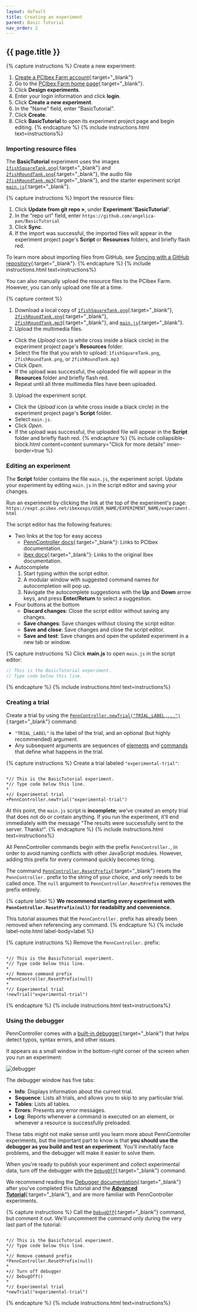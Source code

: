 ```yaml
---
layout: default
title: Creating an experiment
parent: Basic Tutorial
nav_order: 2
---
```


## {{ page.title }}

{% capture instructions %}
Create a new experiment: 

1. [Create a PCIbex Farm account]({{site.baseurl}}#the-pcibex-farm){:target="_blank"}
2. Go to the [PCIbex Farm home page](https://expt.pcibex.net/){:target="_blank"}.
3. Click **Design experiments**.
4. Enter your login information and click **login**.
5. Click **Create a new experiment**.
6. In the "Name" field, enter "BasicTutorial".
7. Click **Create**.
8. Click **BasicTutorial** to open its experiment project page and begin editing.
{% endcapture %}
{% include instructions.html text=instructions%}

### Importing resource files

The **BasicTutorial** experiment uses the images [`1fishSquareTank.png`]({{site.baseurl}}/assets/tutorials/1fishSquareTank.png){:target="_blank"} and [`2fishRoundTank.png`]({{site.baseurl}}/assets/tutorials/2fishRoundTank.png){:target="_blank"}, the audio file [`2fishRoundTank.mp3`]({{site.baseurl}}/assets/tutorials/2fishRoundTank.mp3){:target="_blank"}, and the starter experiment script [`main.js`]({{site.baseurl}}/assets/tutorials/main.js){:target="_blank"}.

{% capture instructions %}
Import the resource files:

1. Click **Update from git repo »**, under **Experiment 'BasicTutorial'**.
2. In the “repo url” field, enter `https://github.com/angelica-pan/BasicTutorial`
3. Click **Sync**.
4. If the import was successful, the imported files will appear in the experiment project page's **Script** or **Resources** folders, and briefly flash red.

To learn more about importing files from GitHub, see [Syncing with a GitHub repository]({{site.baseurl}}/docs/how-to-guides/github/){:target="_blank"}.
{% endcapture %}
{% include instructions.html text=instructions%}

You can also manually upload the resource files to the PCIbex Farm. However, you can only upload one file at a time.

{% capture content %}
1. Download a local copy of [`1fishSquareTank.png`]({{site.baseurl}}/assets/tutorials/1fishSquareTank.png){:target="_blank"}, [`2fishRoundTank.png`]({{site.baseurl}}/assets/tutorials/2fishRoundTank.png){:target="_blank"}, [`2fishRoundTank.mp3`]({{site.baseurl}}/assets/tutorials/2fishRoundTank.mp3){:target="_blank"}, and [`main.js`]({{site.baseurl}}/assets/tutorials/main.js){:target="_blank"}.
2. Upload the multimedia files.
  + Click the *Upload* icon (a white cross inside a black circle) in the experiment project page's **Resources** folder.
  + Select the file that you wish to upload: `1fishSquareTank.png`, `2fishRoundTank.png`, or `2fishRoundTank.mp3` 
  + Click *Open*.
  + If the upload was successful, the uploaded file will appear in the **Resources** folder and briefly flash red.
  + Repeat until all three multimedia files have been uploaded.
3. Upload the experiment script.
  + Click the *Upload* icon (a white cross inside a black circle) in the experiment project page's **Script** folder.
  + Select `main.js`.
  + Click *Open*.
  + If the upload was successful, the uploaded file will appear in the **Script** folder and briefly flash red.
{% endcapture %}
{% include collapsible-block.html content=content summary="Click for more details" inner-border=true %}

### Editing an experiment

The **Script** folder contains the file `main.js`, the experiment script. Update your experiment by editing `main.js` in the script editor and saving your changes.

Run an experiment by clicking the link at the top of the experiment's page:
`https://expt.pcibex.net/ibexexps/USER_NAME/EXPERIMENT_NAME/experiment.html`

The script editor has the following features:

+ Two links at the top for easy access
  + [PennController docs](https://www.pcibex.net/documentation/){:target="_blank"}: Links to PCIbex documentation.
  + [ibex docs](https://github.com/addrummond/ibex/blob/master/docs/manual.md){:target="_blank"}: Links to the original Ibex documentation.
+ Autocomplete 
  1. Start typing within the script editor. 
  2. A modular window with suggested command names for autocompletion will pop up.
  3. Navigate the autocomplete suggestions with the **Up** and **Down** arrow keys, and press **Enter/Return** to select a suggestion.
+ Four buttons at the bottom
  + **Discard changes**: Close the script editor without saving any changes.
  + **Save changes**: Save changes without closing the script editor.
  + **Save and close**: Save changes and close the script editor.
  + **Save and test**: Save changes and open the updated experiment in a new tab or window.

{% capture instructions %}
Click **main.js** to open `main.js` in the script editor:

```javascript
// This is the BasicTutorial experiment.
// Type code below this line.
```
{% endcapture %}
{% include instructions.html text=instructions%}

### Creating a trial

Create a trial by using the [`PennController.newTrial("TRIAL_LABEL,...")`]({{site.baseurl}}/docs/global-commands/newtrial){:target="_blank"} command:

+ `"TRIAL_LABEL"` is the label of the trial, and an optional (but highly recommended) argument.
+ Any subsequent arguments are sequences of [elements](#adding-elements) and [commands](#adding-commands) that define what happens in the trial.

{% capture instructions %}
Create a trial labeled `"experimental-trial"`:

<pre><code class="language-diff-javascript diff-highlight"> 
*// This is the BasicTutorial experiment.
*// Type code below this line.
*
+// Experimental trial
+PennController.newTrial("experimental-trial")
</code></pre>

At this point, the `main.js` script is **incomplete**; we've created an empty trial that does not do or contain anything. If you run the experiment, it'll end immediately with the message "The results were successfully sent to the server. Thanks!". 
{% endcapture %}
{% include instructions.html text=instructions%}

All PennController commands begin with the prefix `PennController.`, in order to avoid naming conflicts with other JavaScript modules. However, adding this prefix for every command quickly becomes tiring.

The command [`PennController.ResetPrefix`]({{site.baseurl}}/docs/global-commands/resetprefix){:target="_blank"} resets the `PennController.` prefix to the string of your choice, and only needs to be called once. The `null` argument to `PennController.ResetPrefix` removes the prefix entirely. 

{% capture label %}
**We recommend starting every experiment with `PennController.ResetPrefix(null)` for readabilty and convenience.**

This tutorial assumes that the `PennController.` prefix has already been removed when referencing any command.
{% endcapture %}
{% include label-note.html label-body=label %}


{% capture instructions %}
Remove the `PennController.` prefix:

<pre><code class="language-diff-javascript diff-highlight"> 
*// This is the BasicTutorial experiment.
*// Type code below this line.
*
+// Remove command prefix
+PennController.ResetPrefix(null)
*
*// Experimental trial
!newTrial("experimental-trial")
</code></pre>
{% endcapture %}
{% include instructions.html text=instructions%}

### Using the debugger

PennController comes with a [built-in debugger]({{site.baseurl}}/docs/core-concepts/debugger){:target="_blank"} that helps detect typos, syntax errors, and other issues.

It appears as a small window in the bottom-right corner of the screen when you run an experiment:

![debugger]({{site.baseurl}}/assets/images/debugger.png)

 The debugger window has five tabs:

+ **Info**: Displays information about the current trial.
+ **Sequence**: Lists all trials, and allows you to skip to any particular trial.
+ **Tables**: Lists all tables.
+ **Errors**: Presents any error messages.
+ **Log**: Reports whenever a command is executed on an element, or whenever a resource is successfully preloaded.

These tabs might not make sense until you learn more about PennController experiments, but the important part to know is that **you should use the debugger as you build and test an experiment**. You'll inevitably face problems, and the debugger will make it easier to solve them.

When you're ready to publish your experiment and collect experimental data, turn off the debugger with the [`DebugOff`]({{site.baseurl}}/docs/global-commands/debugoff){:target="_blank"} command.

We recommend reading the [Debugger documentation]({{site.baseurl}}/docs/core-concepts/debugger){:target="_blank"} after you've completed this tutorial and the [**Advanced Tutorial**]({{site.baseurl}}/docs/advanced-tutorial){:target="_blank"}, and are more familiar with PennController experiments.

{% capture instructions %}
Call the [`DebugOff`]({{site.baseurl}}/docs/global-commands/debugoff){:target="_blank"} command, but comment it out. We'll uncomment the command only during the very last part of the tutorial:

<pre><code class="language-diff-javascript diff-highlight"> 
*// This is the BasicTutorial experiment.
*// Type code below this line.
*
*// Remove command prefix
*PennController.ResetPrefix(null)
*
+// Turn off debugger
+// DebugOff()
*
*// Experimental trial
*newTrial("experimental-trial")
</code></pre>
{% endcapture %}
{% include instructions.html text=instructions%}
